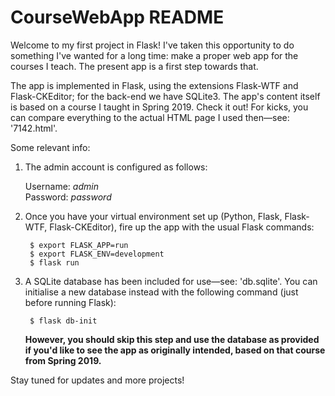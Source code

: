 # CourseWebApp README

Welcome to my first project in Flask!  I've taken this opportunity to do something I've wanted for a long time: make a proper web app for the courses I teach.  The present app is a first step towards that.

The app is implemented in Flask, using the extensions Flask-WTF and Flask-CKEditor; for the back-end we have SQLite3.  The app's content itself is based on a course I taught in Spring 2019.  Check it out!  For kicks, you can compare everything to the actual HTML page I used then—see: '7142.html'.

Some relevant info:

  1) The admin account is configured as follows:
  
        Username: *admin*  
        Password: *password*
  
  2) Once you have your virtual environment set up (Python, Flask, Flask-WTF, Flask-CKEditor), fire up the app with the usual Flask commands:
  
          $ export FLASK_APP=run
          $ export FLASK_ENV=development
          $ flask run
          
  3) A SQLite database has been included for use—see: 'db.sqlite'.  You can initialise a new database instead with the following command (just before running Flask):
  
          $ flask db-init
          
      **However, you should skip this step and use the database as provided if you'd like to see the app as originally intended, based on that course from Spring 2019.**
  
Stay tuned for updates and more projects!

